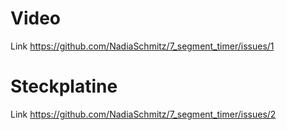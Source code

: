 # Video
Link https://github.com/NadiaSchmitz/7_segment_timer/issues/1
# Steckplatine
Link https://github.com/NadiaSchmitz/7_segment_timer/issues/2
